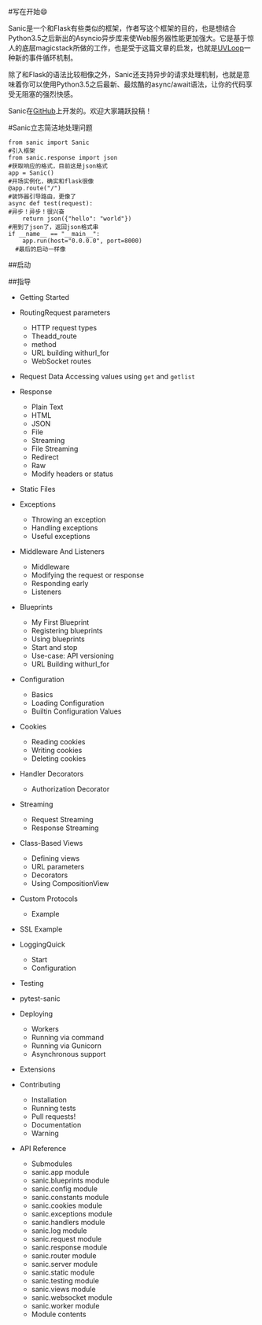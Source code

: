 #写在开始:smile:

Sanic是一个和Flask有些类似的框架，作者写这个框架的目的，也是想结合Python3.5之后新出的Asyncio异步库来使Web服务器性能更加强大。它是基于惊人的底层magicstack所做的工作，也是受于这篇文章的启发，也就是[UVLoop](https://magic.io/blog/uvloop-blazing-fast-python-networking/)一种新的事件循环机制。

除了和Flask的语法比较相像之外，Sanic还支持异步的请求处理机制，也就是意味着你可以使用Python3.5之后最新、最炫酷的async/await语法，让你的代码享受无阻塞的强烈快感。

Sanic在[GitHub](https://github.com/channelcat/sanic/)上开发的。欢迎大家踊跃投稿！

#Sanic立志简洁地处理问题
```
from sanic import Sanic
#引入框架
from sanic.response import json
#获取响应的格式，目前这是json格式
app = Sanic()
#开场实例化，确实和flask很像
@app.route("/")
#装饰器引导路由，更像了
async def test(request):
#异步！异步！很兴奋
    return json({"hello": "world"})
#用到了json了，返回json格式串
if __name__ == "__main__":
    app.run(host="0.0.0.0", port=8000)
  #最后的启动一样像
```

##启动


##指导
* Getting Started
* RoutingRequest parameters
  * HTTP request types
  * Theadd_route
  * method
  * URL building withurl_for
  * WebSocket routes

* Request Data
Accessing values using `get` and `getlist`

* Response
  * Plain Text
  * HTML
  * JSON
  * File
  * Streaming
  * File Streaming
  * Redirect
  * Raw
  * Modify headers or status

* Static Files
* Exceptions
  * Throwing an exception
  * Handling exceptions
  * Useful exceptions

* Middleware And Listeners
  * Middleware
  * Modifying the request or response
  * Responding early
  * Listeners

* Blueprints
  * My First Blueprint
  * Registering blueprints
  * Using blueprints
  * Start and stop
  * Use-case: API versioning
  * URL Building withurl_for

* Configuration
  * Basics
  * Loading Configuration
  * Builtin Configuration Values

* Cookies
  * Reading cookies
  * Writing cookies
  * Deleting cookies

* Handler Decorators
  * Authorization Decorator

* Streaming
  * Request Streaming
  * Response Streaming

* Class-Based Views
  * Defining views
  * URL parameters
  * Decorators
  * Using CompositionView

* Custom Protocols
  * Example

* SSL Example
* LoggingQuick 
  * Start
  * Configuration

* Testing
* pytest-sanic
* Deploying
  * Workers
  * Running via command
  * Running via Gunicorn
  * Asynchronous support

* Extensions
* Contributing
  * Installation
  * Running tests
  * Pull requests!
  * Documentation
  * Warning

* API Reference
  * Submodules
  * sanic.app module
  * sanic.blueprints module
  * sanic.config module
  * sanic.constants module
  * sanic.cookies module
  * sanic.exceptions module
  * sanic.handlers module
  * sanic.log module
  * sanic.request module
  * sanic.response module
  * sanic.router module
  * sanic.server module
  * sanic.static module
  * sanic.testing module
  * sanic.views module
  * sanic.websocket module
  * sanic.worker module
  * Module contents

